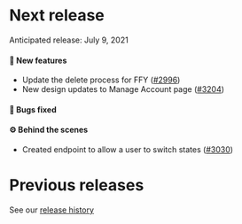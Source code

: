 # Next release

Anticipated release: July 9, 2021

#### 🚀 New features

- Update the delete process for FFY ([#2996])
- New design updates to Manage Account page ([#3204])

#### 🐛 Bugs fixed


#### ⚙️ Behind the scenes

- Created endpoint to allow a user to switch states ([#3030])

# Previous releases

See our [release history](https://github.com/CMSgov/eAPD/releases)

[#2996]: https://github.com/CMSgov/eAPD/issues/2996
[#3030]: https://github.com/CMSgov/eAPD/issues/3030
[#3204]: https://github.com/CMSgov/eAPD/issues/3204
